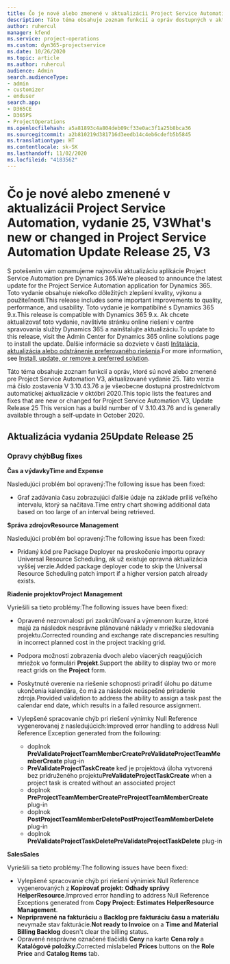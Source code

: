 ```yaml
---
title: Čo je nové alebo zmenené v aktualizácii Project Service Automation, vydanie 25, V3
description: Táto téma obsahuje zoznam funkcií a opráv dostupných v aktualizácii Project Service Automation, vydanie 25, V3
author: ruhercul
manager: kfend
ms.service: project-operations
ms.custom: dyn365-projectservice
ms.date: 10/26/2020
ms.topic: article
ms.author: ruhercul
audience: Admin
search.audienceType:
- admin
- customizer
- enduser
search.app:
- D365CE
- D365PS
- ProjectOperations
ms.openlocfilehash: a5a81893c4a804deb09cf33e0ac3f1a25b8bca36
ms.sourcegitcommit: a2b810219d381716d3eedb14c4eb6cdefb5b5845
ms.translationtype: HT
ms.contentlocale: sk-SK
ms.lasthandoff: 11/02/2020
ms.locfileid: "4183562"
---
```

# <a name="whats-new-or-changed-in-project-service-automation-update-release-25-v3"></a><span data-ttu-id="a9609-103">Čo je nové alebo zmenené v aktualizácii Project Service Automation, vydanie 25, V3</span><span class="sxs-lookup"><span data-stu-id="a9609-103">What's new or changed in Project Service Automation Update Release 25, V3</span></span>

<span data-ttu-id="a9609-104">S potešením vám oznamujeme najnovšiu aktualizáciu aplikácie Project Service Automation pre Dynamics 365.</span><span class="sxs-lookup"><span data-stu-id="a9609-104">We’re pleased to announce the latest update for the Project Service Automation application for Dynamics 365.</span></span> <span data-ttu-id="a9609-105">Toto vydanie obsahuje niekoľko dôležitých zlepšení kvality, výkonu a použiteľnosti.</span><span class="sxs-lookup"><span data-stu-id="a9609-105">This release includes some important improvements to quality, performance, and usability.</span></span> <span data-ttu-id="a9609-106">Toto vydanie je kompatibilné s Dynamics 365 9.x.</span><span class="sxs-lookup"><span data-stu-id="a9609-106">This release is compatible with Dynamics 365 9.x.</span></span> <span data-ttu-id="a9609-107">Ak chcete aktualizovať toto vydanie, navštívte stránku online riešení v centre spravovania služby Dynamics 365 a nainštalujte aktualizáciu.</span><span class="sxs-lookup"><span data-stu-id="a9609-107">To update to this release, visit the Admin Center for Dynamics 365 online solutions page to install the update.</span></span> <span data-ttu-id="a9609-108">Ďalšie informácie sa dozviete v časti [Inštalácia, aktualizácia alebo odstránenie preferovaného riešenia](https://docs.microsoft.com/power-platform/admin/install-remove-preferred-solution).</span><span class="sxs-lookup"><span data-stu-id="a9609-108">For more information, see [Install, update, or remove a preferred solution](https://docs.microsoft.com/power-platform/admin/install-remove-preferred-solution).</span></span>

<span data-ttu-id="a9609-109">Táto téma obsahuje zoznam funkcií a opráv, ktoré sú nové alebo zmenené pre Project Service Automation V3, aktualizované vydanie 25. Táto verzia má číslo zostavenia V 3.10.43.76 a je všeobecne dostupná prostredníctvom automatickej aktualizácie v októbri 2020.</span><span class="sxs-lookup"><span data-stu-id="a9609-109">This topic lists the features and fixes that are new or changed for Project Service Automation V3, Update Release 25 This version has a build number of V 3.10.43.76 and is generally available through a self-update in October 2020.</span></span>

## <a name="update-release-25"></a><span data-ttu-id="a9609-110">Aktualizácia vydania 25</span><span class="sxs-lookup"><span data-stu-id="a9609-110">Update Release 25</span></span>

### <a name="bug-fixes"></a><span data-ttu-id="a9609-111">Opravy chýb</span><span class="sxs-lookup"><span data-stu-id="a9609-111">Bug fixes</span></span>

<span data-ttu-id="a9609-112">**Čas a výdavky**</span><span class="sxs-lookup"><span data-stu-id="a9609-112">**Time and Expense**</span></span>

<span data-ttu-id="a9609-113">Nasledujúci problém bol opravený:</span><span class="sxs-lookup"><span data-stu-id="a9609-113">The following issue has been fixed:</span></span>

- <span data-ttu-id="a9609-114">Graf zadávania času zobrazujúci ďalšie údaje na základe príliš veľkého intervalu, ktorý sa načítava.</span><span class="sxs-lookup"><span data-stu-id="a9609-114">Time entry chart showing additional data based on too large of an interval being retrieved.</span></span>

<span data-ttu-id="a9609-115">**Správa zdrojov**</span><span class="sxs-lookup"><span data-stu-id="a9609-115">**Resource Management**</span></span>

<span data-ttu-id="a9609-116">Nasledujúci problém bol opravený:</span><span class="sxs-lookup"><span data-stu-id="a9609-116">The following issue has been fixed:</span></span>

- <span data-ttu-id="a9609-117">Pridaný kód pre Package Deployer na preskočenie importu opravy Universal Resource Scheduling, ak už existuje opravná aktualizácia vyššej verzie.</span><span class="sxs-lookup"><span data-stu-id="a9609-117">Added package deployer code to skip the Universal Resource Scheduling patch import if a higher version patch already exists.</span></span>

<span data-ttu-id="a9609-118">**Riadenie projektov**</span><span class="sxs-lookup"><span data-stu-id="a9609-118">**Project Management**</span></span>

<span data-ttu-id="a9609-119">Vyriešili sa tieto problémy:</span><span class="sxs-lookup"><span data-stu-id="a9609-119">The following issues have been fixed:</span></span>

- <span data-ttu-id="a9609-120">Opravené nezrovnalosti pri zaokrúhľovaní a výmennom kurze, ktoré majú za následok nesprávne plánované náklady v mriežke sledovania projektu.</span><span class="sxs-lookup"><span data-stu-id="a9609-120">Corrected rounding and exchange rate discrepancies resulting in incorrect planned cost in the project tracking grid.</span></span>
- <span data-ttu-id="a9609-121">Podpora možnosti zobrazenia dvoch alebo viacerých reagujúcich mriežok vo formulári **Projekt**.</span><span class="sxs-lookup"><span data-stu-id="a9609-121">Support the ability to display two or more react grids on the **Project** form.</span></span>
- <span data-ttu-id="a9609-122">Poskytnuté overenie na riešenie schopnosti priradiť úlohu po dátume ukončenia kalendára, čo má za následok neúspešné priradenie zdroja.</span><span class="sxs-lookup"><span data-stu-id="a9609-122">Provided validation to address the ability to assign a task past the calendar end date, which results in a failed resource assignment.</span></span>
- <span data-ttu-id="a9609-123">Vylepšené spracovanie chýb pri riešení výnimky Null Reference vygenerovanej z nasledujúcich:</span><span class="sxs-lookup"><span data-stu-id="a9609-123">Improved error handling to address Null Reference Exception generated from the following:</span></span>

    - <span data-ttu-id="a9609-124">doplnok **PreValidateProjectTeamMemberCreate**</span><span class="sxs-lookup"><span data-stu-id="a9609-124">**PreValidateProjectTeamMemberCreate** plug-in</span></span>
    - <span data-ttu-id="a9609-125">**PreValidateProjectTaskCreate** keď je projektová úloha vytvorená bez pridruženého projektu</span><span class="sxs-lookup"><span data-stu-id="a9609-125">**PreValidateProjectTaskCreate** when a project task is created without an associated project</span></span>
    - <span data-ttu-id="a9609-126">doplnok **PreProjectTeamMemberCreate**</span><span class="sxs-lookup"><span data-stu-id="a9609-126">**PreProjectTeamMemberCreate** plug-in</span></span>
    - <span data-ttu-id="a9609-127">doplnok **PostProjectTeamMemberDelete**</span><span class="sxs-lookup"><span data-stu-id="a9609-127">**PostProjectTeamMemberDelete** plug-in</span></span>
    - <span data-ttu-id="a9609-128">doplnok **PreValidateProjectTaskDelete**</span><span class="sxs-lookup"><span data-stu-id="a9609-128">**PreValidateProjectTaskDelete** plug-in</span></span>

<span data-ttu-id="a9609-129">**Sales**</span><span class="sxs-lookup"><span data-stu-id="a9609-129">**Sales**</span></span>

<span data-ttu-id="a9609-130">Vyriešili sa tieto problémy:</span><span class="sxs-lookup"><span data-stu-id="a9609-130">The following issues have been fixed:</span></span>

- <span data-ttu-id="a9609-131">Vylepšené spracovanie chýb pri riešení výnimiek Null Reference vygenerovaných z **Kopírovať projekt: Odhady správy HelperResource**.</span><span class="sxs-lookup"><span data-stu-id="a9609-131">Improved error handling to address Null Reference Exceptions generated from **Copy Project: Estimates HelperResource Management**.</span></span>
- <span data-ttu-id="a9609-132">**Nepripravené na fakturáciu** a **Backlog pre fakturáciu času a materiálu** nevymaže stav fakturácie.</span><span class="sxs-lookup"><span data-stu-id="a9609-132">**Not ready to Invoice** on a **Time and Material Billing Backlog** doesn't clear the billing status.</span></span>
- <span data-ttu-id="a9609-133">Opravené nesprávne označené tlačidlá **Ceny** na karte **Cena roly** a **Katalógové položky**.</span><span class="sxs-lookup"><span data-stu-id="a9609-133">Corrected mislabeled **Prices** buttons on the **Role Price** and **Catalog Items** tab.</span></span>
